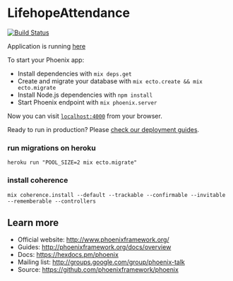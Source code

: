 # LifehopeAttendance

[![Build Status](https://travis-ci.org/lifehopechurch/lifehope_attendance.svg?branch=master)](https://travis-ci.org/lifehopechurch/lifehope_attendance)

Application is running [here](https://lifehope-attendance.herokuapp.com/)

To start your Phoenix app:

  * Install dependencies with `mix deps.get`
  * Create and migrate your database with `mix ecto.create && mix ecto.migrate`
  * Install Node.js dependencies with `npm install`
  * Start Phoenix endpoint with `mix phoenix.server`

Now you can visit [`localhost:4000`](http://localhost:4000) from your browser.

Ready to run in production? Please [check our deployment guides](http://www.phoenixframework.org/docs/deployment).

### run migrations on heroku
```
heroku run "POOL_SIZE=2 mix ecto.migrate"
```

### install coherence
```
mix coherence.install --default --trackable --confirmable --invitable --rememberable --controllers
```

## Learn more

  * Official website: http://www.phoenixframework.org/
  * Guides: http://phoenixframework.org/docs/overview
  * Docs: https://hexdocs.pm/phoenix
  * Mailing list: http://groups.google.com/group/phoenix-talk
  * Source: https://github.com/phoenixframework/phoenix
